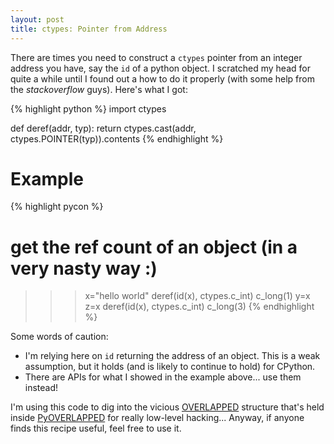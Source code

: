 ```yaml
---
layout: post
title: ctypes: Pointer from Address
---
```


There are times you need to construct a `ctypes` pointer from an integer address you have, 
say the `id` of a python object. I scratched my head for quite a while until I found out a how 
to do it properly (with some help from the *stackoverflow* guys). Here's what I got:

{% highlight python %}
import ctypes

def deref(addr, typ):
    return ctypes.cast(addr, ctypes.POINTER(typ)).contents
{% endhighlight %}

Example
=======

{% highlight pycon %}
# get the ref count of an object (in a very nasty way :)
>>> x="hello world"
>>> deref(id(x), ctypes.c_int)
c_long(1)
>>> y=x
>>> z=x
>>> deref(id(x), ctypes.c_int)
c_long(3)
{% endhighlight %}

Some words of caution:
* I'm relying here on `id` returning the address of an object. This is a weak assumption, 
  but it holds (and is likely to continue to hold) for CPython. 
* There are APIs for what I showed in the example above... use them instead!

I'm using this code to dig into the vicious 
[OVERLAPPED](http://msdn.microsoft.com/en-us/library/ms684342(v=vs.85).aspx) structure that's held 
inside [PyOVERLAPPED](http://docs.activestate.com/activepython/2.4/pywin32/PyOVERLAPPED.html) 
for really low-level hacking... Anyway, if anyone finds this recipe useful, feel free to use it.
